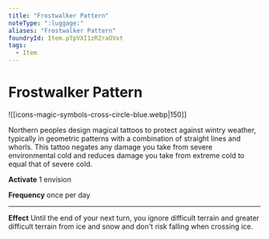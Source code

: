 ```yaml
---
title: "Frostwalker Pattern"
noteType: ":luggage:"
aliases: "Frostwalker Pattern"
foundryId: Item.pTpVXI1zRZraOVxt
tags:
  - Item
---
```


# Frostwalker Pattern
![[icons-magic-symbols-cross-circle-blue.webp|150]]

Northern peoples design magical tattoos to protect against wintry weather, typically in geometric patterns with a combination of straight lines and whorls. This tattoo negates any damage you take from severe environmental cold and reduces damage you take from extreme cold to equal that of severe cold.

**Activate** 1 envision

**Frequency** once per day

* * *

**Effect** Until the end of your next turn, you ignore difficult terrain and greater difficult terrain from ice and snow and don't risk falling when crossing ice.
